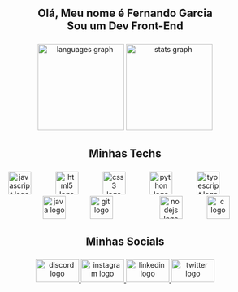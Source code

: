 <h2 align="center">Olá, Meu nome é Fernando Garcia<br>Sou um Dev Front-End</h2>

###

<div align="center">
  <img src="https://github-readme-stats.vercel.app/api/top-langs?username=FernandoGarciaRangel&locale=pt-br&hide_title=false&layout=compact&card_width=320&langs_count=5&theme=codeSTACKr&hide_border=false" height="170" alt="languages graph"  />
  <img src="https://github-readme-stats.vercel.app/api?username=FernandoGarciaRangel&hide_title=false&hide_rank=false&show_icons=true&include_all_commits=true&count_private=false&disable_animations=false&theme=codeSTACKr&locale=pt-br&hide_border=false&custom_title=Minhas%20Estat%C3%ADsticas" height="170" alt="stats graph"  />
</div>

###

<h2 align="center">Minhas Techs</h2>

###

<div align="center">
  <img src="https://cdn.jsdelivr.net/gh/devicons/devicon/icons/javascript/javascript-original.svg" height="45" alt="javascript logo"  />
  <img width="40" />
  <img src="https://cdn.jsdelivr.net/gh/devicons/devicon/icons/html5/html5-original.svg" height="45" alt="html5 logo"  />
  <img width="40" />
  <img src="https://cdn.jsdelivr.net/gh/devicons/devicon/icons/css3/css3-original.svg" height="45" alt="css3 logo"  />
  <img width="40" />
  <img src="https://cdn.jsdelivr.net/gh/devicons/devicon/icons/python/python-original.svg" height="45" alt="python logo"  />
  <img width="40" />
  <img src="https://cdn.jsdelivr.net/gh/devicons/devicon/icons/typescript/typescript-original.svg" height="45" alt="typescript logo"  />
  <img width="40" />
  <img width="40" />
  <img src="https://cdn.jsdelivr.net/gh/devicons/devicon/icons/java/java-original.svg" height="45" alt="java logo"  />
  <img width="40" />
  <img src="https://cdn.jsdelivr.net/gh/devicons/devicon/icons/git/git-original.svg" height="45" alt="git logo"  />
  <img width="40" />

  <img width="40" />
  <img src="https://cdn.jsdelivr.net/gh/devicons/devicon/icons/nodejs/nodejs-original.svg" height="45" alt="nodejs logo"  />
  <img width="40" />
  <img src="https://cdn.jsdelivr.net/gh/devicons/devicon/icons/c/c-original.svg" height="45" alt="c logo"  />
</div>

###

<h2 align="center">Minhas Socials</h2>

###

<div align="center">
  <a href="Clivard#4306" target="_blank">
    <img src="https://raw.githubusercontent.com/maurodesouza/profile-readme-generator/master/src/assets/icons/social/discord/default.svg" width="85" height="45" alt="discord logo"  />
  </a>
  <a href="https://www.instagram.com/nandingarcia/" target="_blank">
    <img src="https://raw.githubusercontent.com/maurodesouza/profile-readme-generator/master/src/assets/icons/social/instagram/default.svg" width="85" height="45" alt="instagram logo"  />
  </a>
  <a href="https://www.linkedin.com/in/fernandograngel/" target="_blank">
    <img src="https://raw.githubusercontent.com/maurodesouza/profile-readme-generator/master/src/assets/icons/social/linkedin/default.svg" width="85" height="45" alt="linkedin logo"  />
  </a>
  <a href="https://x.com/NandimGarcia" target="_blank">
    <img src="https://raw.githubusercontent.com/maurodesouza/profile-readme-generator/master/src/assets/icons/social/twitter/default.svg" width="85" height="45" alt="twitter logo"  />
  </a>
</div>

###
